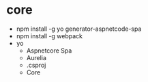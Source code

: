 # core

- npm install -g yo generator-aspnetcode-spa
- npm install -g webpack
- yo
    - Aspnetcore Spa
    - Aurelia
    - .csproj
    - Core